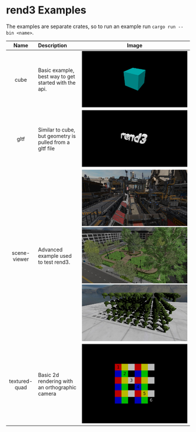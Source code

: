 # rend3 Examples

The examples are separate crates, so to run an example run `cargo run --bin <name>`.

| Name          | Description | Image |
|:-------------:|:------------|-------|
| cube          | Basic example, best way to get started with the api. | ![](cube/screenshot.png) |
| gltf          | Similar to cube, but geometry is pulled from a gltf file | ![](gltf/screenshot.jpg) |
| scene-viewer  | Advanced example used to test rend3. | ![](scene-viewer/scifi-base.jpg) ![](scene-viewer/emerald-square.jpg) ![](scene-viewer/screenshot.jpg) |
| textured-quad | Basic 2d rendering with an orthographic camera | ![](textured-quad/screenshot.png) |
